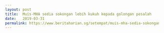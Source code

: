 ```yaml
---
layout: post
title:  Muis-MHA sedia sokongan lebih kukuh kepada golongan pesalah
date:   2019-03-31
permalink: https://www.beritaharian.sg/setempat/muis-mha-sedia-sokongan-lebih-kukuh-kepada-golongan-pesalah
---
```

